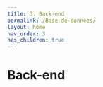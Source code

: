 ```yaml
---
title: 3. Back-end
permalink: /Base-de-données/
layout: home
nav_order: 3
has_children: true
---
```


# Back-end